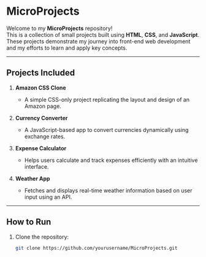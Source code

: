 # MicroProjects  

Welcome to my **MicroProjects** repository!  
This is a collection of small projects built using **HTML**, **CSS**, and **JavaScript**. These projects demonstrate my journey into front-end web development and my efforts to learn and apply key concepts.

---

## **Projects Included**  

1. **Amazon CSS Clone**  
   - A simple CSS-only project replicating the layout and design of an Amazon page.  

2. **Currency Converter**  
   - A JavaScript-based app to convert currencies dynamically using exchange rates.  

3. **Expense Calculator**  
   - Helps users calculate and track expenses efficiently with an intuitive interface.  

4. **Weather App**  
   - Fetches and displays real-time weather information based on user input using an API.  

---

## **How to Run**  

1. Clone the repository:  
   ```bash
   git clone https://github.com/yourusername/MicroProjects.git
